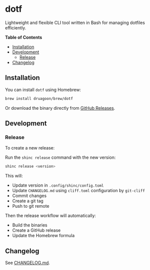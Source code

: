 <!-- markdownlint-disable MD033 MD036 -->
<h1>dotf</h1>

Lightweight and flexible CLI tool written in Bash for managing dotfiles efficiently.

**Table of Contents**

- [Installation](#installation)
- [Development](#development)
  - [Release](#release)
- [Changelog](#changelog)

## Installation

You can install `dotf` using Homebrew:

```sh
brew install druagoon/brew/dotf
```

Or download the binary directly from [GitHub Releases](https://github.com/druagoon/dotf/releases).

## Development

### Release

To create a new release:

Run the `shinc release` command with the new version:

```sh
shinc release <version>
```

This will:

- Update version in `.config/shinc/config.toml`
- Update `CHANGELOG.md` using `cliff.toml` configuration by `git-cliff`
- Commit changes
- Create a git tag
- Push to git remote

Then the release workflow will automatically:

- Build the binaries
- Create a GitHub release
- Update the Homebrew formula

## Changelog

See [CHANGELOG.md](./CHANGELOG.md).
